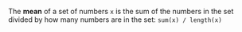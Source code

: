 The **mean** of a set of numbers `x` is the sum of the numbers in the set divided by how many numbers are in the set: `sum(x) / length(x)`